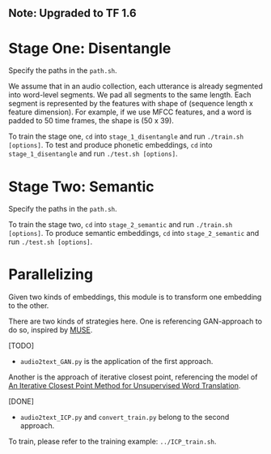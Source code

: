 ## Note: Upgraded to TF 1.6

# Stage One: Disentangle

Specify the paths in the `path.sh`.

We assume that in an audio collection, each utterance is already segmented into
word-level segments. We pad all segments to the same length. Each segment is represented by the features with shape of (sequence length x feature dimension). For example, if we use MFCC features, and a word is padded to 50 time frames, the shape is (50 x 39).

To train the stage one, `cd` into `stage_1_disentangle` and run `./train.sh
[options]`.
To test and produce phonetic embeddings, `cd` into `stage_1_disentangle` and run `./test.sh [options]`.

# Stage Two: Semantic

Specify the paths in the `path.sh`.

To train the stage two, `cd` into `stage_2_semantic` and run `./train.sh
[options]`.
To produce semantic embeddings, `cd` into `stage_2_semantic` and run `./test.sh [options]`.

# Parallelizing

Given two kinds of embeddings, this module is to transform one embedding to the
other.

There are two kinds of strategies here. One is referencing GAN-approach to do
so, inspired by [MUSE](https://github.com/facebookresearch/MUSE).

[TODO]
+ `audio2text_GAN.py` is the application of the first approach.

Another is the approach of iterative closest point, referencing the model of
[An Iterative Closest Point Method for Unsupervised Word
Translation](https://arxiv.org/abs/1801.06126).

[DONE]
+ `audio2text_ICP.py` and `convert_train.py` belong to the second approach.

To train, please refer to the training example: `../ICP_train.sh`.
